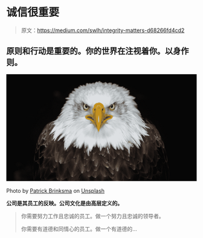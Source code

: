 # 诚信很重要

> 原文：<https://medium.com/swlh/integrity-matters-d68266fd4cd2>

## 原则和行动是重要的。你的世界在注视着你。以身作则。

![](img/e2312758b457f2e710b66dd7e61b14eb.png)

Photo by [Patrick Brinksma](https://unsplash.com/@patrickbrinksma?utm_source=medium&utm_medium=referral) on [Unsplash](https://unsplash.com?utm_source=medium&utm_medium=referral)

**公司是其员工的反映。公司文化是由高层定义的。**

> 你需要努力工作且忠诚的员工。做一个努力且忠诚的领导者。
> 
> 你需要有道德和同情心的员工。做一个有道德的…